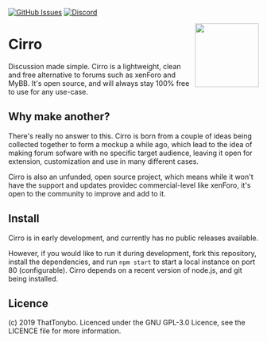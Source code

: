 [![GitHub Issues](https://img.shields.io/github/issues/cirroapp/cirro.svg)](https://github.com/cirroapp/cirro/issues)
[![Discord](https://discordapp.com/api/guilds/454409434676854786/embed.png?style=shield)](https://discord.gg/nnpPGRy)  

<img align="right" width="128" height="128" src="https://i.imgur.com/H2Yl6KM.png">

# Cirro
Discussion made simple. Cirro is a lightweight, clean and free alternative to forums such as xenForo and MyBB. It's open source, and will always stay 100% free to use for any use-case.

## Why make another?
There's really no answer to this. Cirro is born from a couple of ideas being collected together to form a mockup a while ago, which lead to the idea of making forum sofware with no specific target audience, leaving it open for extension, customization and use in many different cases.  

Cirro is also an unfunded, open source project, which means while it won't have the support and updates providec commercial-level like xenForo, it's open to the community to improve and add to it.

## Install
Cirro is in early development, and currently has no public releases available.  

However, if you would like to run it during development, fork this repository, install the dependencies, and run `npm start` to start a local instance on port 80 (configurable). Cirro depends on a recent version of node.js, and git being installed.

## Licence
(c) 2019 ThatTonybo. Licenced under the GNU GPL-3.0 Licence, see the LICENCE file for more information.